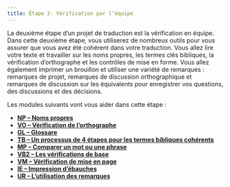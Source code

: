 ```yaml
---
title: Étape 2- Vérification par l’équipe
---
```

La deuxième étape d’un projet de traduction est la vérification en équipe. Dans cette deuxième étape, vous utiliserez de nombreux outils pour vous assurer que vous avez été cohérent dans votre traduction. Vous allez lire votre texte et travailler sur les noms propres, les termes clés bibliques, la vérification d’orthographe et les contrôles de mise en forme. Vous allez également imprimer un brouillon et utiliser une variété de remarques : remarques de projet, remarques de discussion orthographique et remarques de discussion sur les équivalents pour enregistrer vos questions, des discussions et des décisions.

Les modules suivants vont vous aider dans cette étape :

-  [**NP – Noms propres**](7.PN.md)
-  [**VO – Vérification de l’orthographe**](8.SP.md)
-  [**GL – Glossare**](9.GL.md)
-  [**TB – Un processus de 4 étapes pour les termes bibliques cohérents**](10.BT.md)
-  [**MP – Comparer un mot ou une phrase**](11.MP.md)
-  [**VB2 – Les vérifications de base**](12.BC2.md)
-  [**VM – Vérification de mise en page**](13.FC.md)
-  [**IE – Impression d’ébauches**](14.PD.md)
-  [**UR – L’utilisation des remarques**](15.UN.md)
